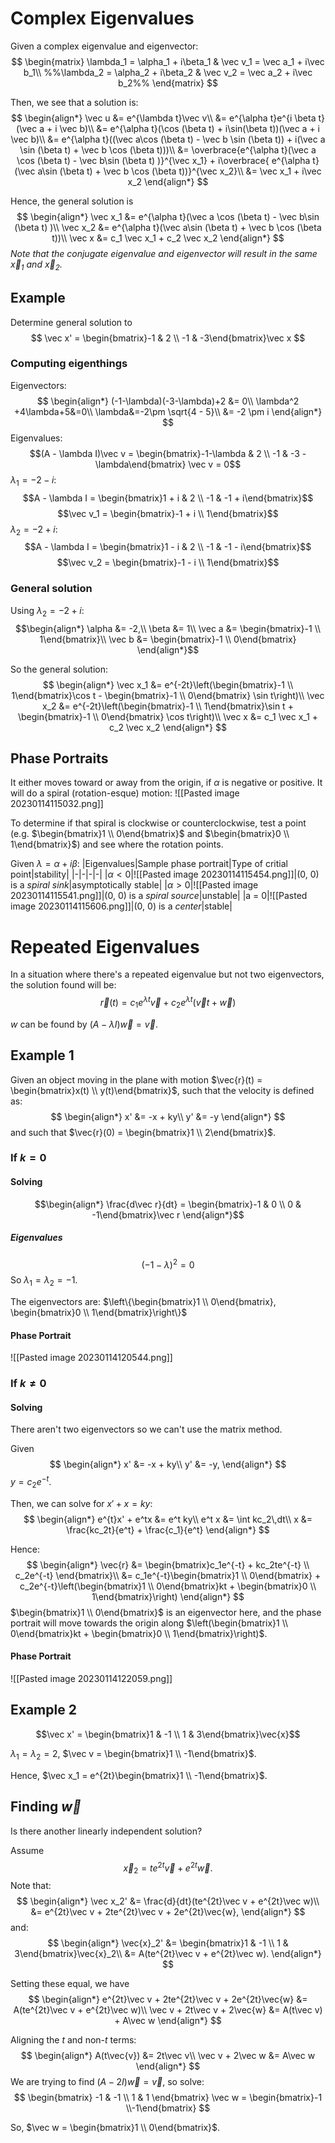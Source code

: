# Complex Eigenvalues
Given a complex eigenvalue and eigenvector:
$$
\begin{matrix}
\lambda_1 = \alpha_1 + i\beta_1 & \vec v_1 = \vec a_1 + i\vec b_1\\
%%\lambda_2 = \alpha_2 + i\beta_2 & \vec v_2 = \vec a_2 + i\vec b_2%%
\end{matrix}
$$

Then, we see that a solution is:
$$
\begin{align*}
\vec u &= e^{\lambda t}\vec v\\
&= e^{\alpha t}e^{i \beta t}(\vec a + i \vec b)\\
&= e^{\alpha t}(\cos (\beta t) + i\sin(\beta t))(\vec a + i \vec b)\\
&= e^{\alpha t}((\vec a\cos (\beta t) - \vec b \sin (\beta t)) + i(\vec a \sin (\beta t) + \vec b \cos (\beta t)))\\
&= \overbrace{e^{\alpha t}(\vec a \cos (\beta t) - \vec b\sin (\beta t) )}^{\vec x_1} + i\overbrace{ e^{\alpha t}(\vec a\sin (\beta t) + \vec b \cos (\beta t))}^{\vec x_2}\\
&= \vec x_1 + i\vec x_2
\end{align*}
$$

Hence, the general solution is
$$
\begin{align*}
\vec x_1 &= e^{\alpha t}(\vec a \cos (\beta t) - \vec b\sin (\beta t) )\\
\vec x_2 &= e^{\alpha t}(\vec a\sin (\beta t) + \vec b \cos (\beta t))\\
\vec x &= c_1 \vec x_1 + c_2 \vec x_2
\end{align*}
$$
*Note that the conjugate eigenvalue and eigenvector will result in the same $\vec x_1$ and $\vec x_2$.*

## Example
Determine general solution to
$$
\vec x' = \begin{bmatrix}-1 & 2 \\ -1 & -3\end{bmatrix}\vec x
$$
### Computing eigenthings
Eigenvectors:
$$
\begin{align*}
(-1-\lambda)(-3-\lambda)+2 &= 0\\
\lambda^2 +4\lambda+5&=0\\
\lambda&=-2\pm \sqrt{4 - 5}\\
&= -2 \pm i
\end{align*}
$$
Eigenvalues:
$$(A - \lambda I)\vec v = \begin{bmatrix}-1-\lambda & 2 \\ -1 & -3 - \lambda\end{bmatrix} \vec v = 0$$
$\lambda_1 = - 2 - i$:
$$A - \lambda I = \begin{bmatrix}1 + i & 2 \\ -1 & -1 + i\end{bmatrix}$$
$$\vec v_1 = \begin{bmatrix}-1 + i \\ 1\end{bmatrix}$$
$\lambda_2 = - 2 + i$:
$$A - \lambda I = \begin{bmatrix}1 - i & 2 \\ -1 & -1 - i\end{bmatrix}$$
$$\vec v_2 = \begin{bmatrix}-1 - i \\ 1\end{bmatrix}$$
### General solution

Using $\lambda_2 = -2 + i$:
$$\begin{align*}
\alpha &= -2,\\
\beta &= 1\\
\vec a &= \begin{bmatrix}-1 \\ 1\end{bmatrix}\\
\vec b &= \begin{bmatrix}-1 \\ 0\end{bmatrix}
\end{align*}$$

So the general solution:
$$
\begin{align*}
\vec x_1 &= e^{-2t}\left(\begin{bmatrix}-1 \\ 1\end{bmatrix}\cos t - \begin{bmatrix}-1 \\ 0\end{bmatrix} \sin t\right)\\
\vec x_2 &= e^{-2t}\left(\begin{bmatrix}-1 \\ 1\end{bmatrix}\sin t + \begin{bmatrix}-1 \\ 0\end{bmatrix} \cos t\right)\\
\vec x &= c_1 \vec x_1 + c_2 \vec x_2
\end{align*}
$$

## Phase Portraits
It either moves toward or away from the origin, if $\alpha$ is negative or positive.
It will do a spiral (rotation-esque) motion:
![[Pasted image 20230114115032.png]]

To determine if that spiral is clockwise or counterclockwise, test a point (e.g. $\begin{bmatrix}1 \\ 0\end{bmatrix}$ and $\begin{bmatrix}0 \\ 1\end{bmatrix}$) and see where the rotation points.

Given $\lambda = \alpha + i \beta$:
|Eigenvalues|Sample phase portrait|Type of critial point|stability|
|-|-|-|-|
|$\alpha < 0$|![[Pasted image 20230114115454.png]]|(0, 0) is a *spiral sink*|asymptotically stable|
|$\alpha > 0$|![[Pasted image 20230114115541.png]]|(0, 0) is a *spiral source*|unstable|
|a = 0|![[Pasted image 20230114115606.png]]|(0, 0) is a *center*|stable|

# Repeated Eigenvalues

In a situation where there's a repeated eigenvalue but not two eigenvectors, the solution found will be:
$$
\vec r(t) = c_1 e^{\lambda t} \vec v + c_2 e^{\lambda t}(\vec vt + \vec w)
$$

$w$ can be found by $(A - \lambda I)\vec w = \vec v$.

## Example 1
Given an object moving in the plane with motion $\vec{r}(t) = \begin{bmatrix}x(t) \\ y(t)\end{bmatrix}$,
such that the velocity is defined as:
$$
\begin{align*}
x' &= -x + ky\\
y' &= -y
\end{align*}
$$
and such that $\vec{r}(0) = \begin{bmatrix}1 \\ 2\end{bmatrix}$.

### If $k = 0$

#### Solving
$$\begin{align*}
\frac{d\vec r}{dt} = \begin{bmatrix}-1 & 0 \\ 0 & -1\end{bmatrix}\vec r
\end{align*}$$
##### Eigenvalues
$$(-1 - \lambda)^2 = 0$$
So $\lambda_1 = \lambda_2 = -1$.

The eigenvectors are: $\left\{\begin{bmatrix}1 \\ 0\end{bmatrix}, \begin{bmatrix}0 \\ 1\end{bmatrix}\right\}$

#### Phase Portrait
![[Pasted image 20230114120544.png]]

### If $k \neq 0$

#### Solving
There aren't two eigenvectors so we can't use the matrix method.

Given
$$
\begin{align*}
x' &= -x + ky\\
y' &= -y,
\end{align*}
$$
$y = c_2e^{-t}$.

Then, we can solve for $x' + x = ky$:
$$
\begin{align*}
e^{t}x' + e^tx &= e^t ky\\
e^t x &= \int kc_2\,dt\\
x &= \frac{kc_2t}{e^t} + \frac{c_1}{e^t}
\end{align*}
$$

Hence:
$$
\begin{align*}
\vec{r} &= \begin{bmatrix}c_1e^{-t} + kc_2te^{-t} \\ c_2e^{-t} \end{bmatrix}\\
&= c_1e^{-t}\begin{bmatrix}1 \\ 0\end{bmatrix} + c_2e^{-t}\left(\begin{bmatrix}1 \\ 0\end{bmatrix}kt + \begin{bmatrix}0 \\ 1\end{bmatrix}\right)
\end{align*}
$$
$\begin{bmatrix}1 \\ 0\end{bmatrix}$ is an eigenvector here, and the phase portrait will move towards the origin along $\left(\begin{bmatrix}1 \\ 0\end{bmatrix}kt + \begin{bmatrix}0 \\ 1\end{bmatrix}\right)$.

#### Phase Portrait
![[Pasted image 20230114122059.png]]

## Example 2
$$\vec x' = \begin{bmatrix}1 & -1 \\ 1 & 3\end{bmatrix}\vec{x}$$

$\lambda_1 = \lambda_2 = 2$, $\vec v = \begin{bmatrix}1 \\ -1\end{bmatrix}$.

Hence, $\vec x_1 = e^{2t}\begin{bmatrix}1 \\ -1\end{bmatrix}$.

## Finding $\vec w$

Is there another linearly independent solution?

Assume $$\vec x_2 = te^{2t}\vec v + e^{2t}\vec w.$$
Note that:
$$
\begin{align*}
\vec x_2' &= \frac{d}{dt}(te^{2t}\vec v + e^{2t}\vec w)\\
&= e^{2t}\vec v + 2te^{2t}\vec v + 2e^{2t}\vec{w},
\end{align*}
$$
and:
$$
\begin{align*}
\vec{x}_2' &= \begin{bmatrix}1 & -1 \\ 1 & 3\end{bmatrix}\vec{x}_2\\
&= A(te^{2t}\vec v + e^{2t}\vec w).
\end{align*}
$$

Setting these equal, we have
$$
\begin{align*}
e^{2t}\vec v + 2te^{2t}\vec v + 2e^{2t}\vec{w} &= A(te^{2t}\vec v + e^{2t}\vec w)\\
\vec v + 2t\vec v + 2\vec{w} &= A(t\vec v) + A\vec w
\end{align*}
$$

Aligning the $t$ and non-$t$ terms:
$$
\begin{align*}
A(t\vec{v}) &= 2t\vec v\\
\vec v + 2\vec w &= A\vec w
\end{align*}
$$
We are trying to find $(A - 2I)\vec w = \vec v$, so solve:
$$
\begin{bmatrix}
-1 & -1 \\ 1 & 1
\end{bmatrix} \vec w = \begin{bmatrix}-1 \\-1\end{bmatrix}
$$

So, $\vec w = \begin{bmatrix}1 \\ 0\end{bmatrix}$.


